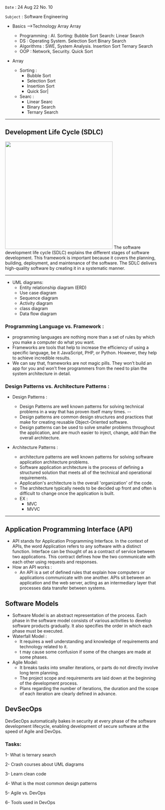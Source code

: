 `Date` : 24 Aug 22 No. 10

`Subject` : Software Engineering

- Basics -->Technology                                                     Array                                   Array
  - Programming : AI.                                            Sorting: Bubble Sort                   Search: Linear Search 
  - DS :          Operating System.                                       Selection Sort                        Binary Search
  - Algorithms :  SWE, System Analysis.                                   Insertion Sort                        Ternary Search
  - OOP :         Network, Security.                                      Quick Sort
              
- Array
  - Sorting :
    - Bubble Sort
    - Selection Sort
    - Insertion Sort
    - Quick Sor|
  - Searc :
    - Linear Searc
    - Binary Search
    - Ternary Search
    
----------------------------------------------------------------------------------------------------------------------------------------------------------------------------------------------------------------------------

## Development Life Cycle (SDLC)

 <img src="https://tse4.mm.bing.net/th?id=OIP.1rTGVEx4iRtmq9TKx750OgHaHV&pid=Api&P=0" width="350">
 The software development life cycle (SDLC) explains the different stages of software development. This framework is important because it covers the planning, building, deployment, and maintenance of the software. The SDLC delivers high-quality software by creating it in a systematic manner.
 
 
 ---------------------------------------------------------------------------------------------------------------------------------------------------------------------------------------------------------------------------
 
- UML diagrams:
  - Entity relationship diagram (ERD)
  - Use case diagram
  - Sequence diagram
  - Activity diagram
  - class diagram
  - Data flow diagram
  
###  Programming Language vs. Framework :
- programming languages are nothing more than a set of rules by which you make a computer do what you want.
- Frameworks are tools that help to increase the efficiency of using a specific language, be it JavaScript, PHP, or Python. However, they help to achieve incredible results.
- We can say that, frameworks are not magic pills. They won’t build an app for you and won’t free programmers from the need to plan the system architecture in detail.

### Design Patterns vs. Architecture Patterns :
- Design Patterns :
  - Design Patterns are well known patterns for solving technical problems in a way that has proven itself many times. --
  - Design patterns are common design structures and practices that make for creating reusable Object-Oriented software. 
  - Design patterns can be used to solve smaller problems throughout the application, and are much easier to inject, change, add than the overall architecture. 
  
- Architecture Patterns :
  - architecture patterns are well known patterns for solving software application architecture problems. 
  - Software application architecture is the process of defining a structured solution that meets all of the technical and operational requirements. 
  - Application's architecture is the overall 'organization' of the code. 
  - The architecture typically needs to be decided up front and often is difficult to change once the application is built.
  - EX :
    - MVC
    - MVVC
    
----------------------------------------------------------------------------------------------------------------------------------------------------------------------------------------------------------------------------

##  Application Programming Interface (API)
- API stands for Application Programming Interface. In the context of APIs, the word Application refers to any software with a distinct function. Interface can be thought of as a contract of service between two applications. This contract defines how the two communicate with each other using requests and responses.
- How an API works :
  - An API is a set of defined rules that explain how computers or applications communicate with one another. APIs sit between an application and the web server, acting as an intermediary layer that processes data transfer between systems.
  
## Software Models
- Software Model is an abstract representation of the process. Each phase in the software model consists of various activities to develop software products gradually. It also specifies the order in which each phase must be executed. 
 -  Waterfall Model :
    - It requires a well understanding and knowledge of requirements and technology related to it.
    - t may cause some confusion if some of the changes are made at some phases.
 - Agile Model: 
   - It breaks tasks into smaller iterations, or parts do not directly involve long term planning.
   - The project scope and requirements are laid down at the beginning of the development process.
   - Plans regarding the number of iterations, the duration and the scope of each iteration are clearly defined in advance. 
   
   
## DevSecOps
DevSecOps automatically bakes in security at every phase of the software development lifecycle, enabling development of secure software at the speed of Agile and DevOps.

   
### Tasks:
   
1- What is ternary search

2- Crash courses about UML diagrams

3- Learn clean code 

4- What is the most common design patterns

5- Agile vs. DevOps

6- Tools used in DevOps



    
    


 

